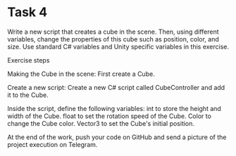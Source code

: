 # Task 4

Write a new script that creates a cube in the scene. Then, using different variables, change the properties of this cube such as position, color, and size. Use standard C# variables and Unity specific variables in this exercise.

Exercise steps

 Making the Cube in the scene:
 First create a Cube.

 Create a new script:
 Create a new C# script called CubeController and add it to the Cube.

 Inside the script, define the following variables:
 int to store the height and width of the Cube.
 float to set the rotation speed of the Cube.
 Color to change the Cube color.
 Vector3 to set the Cube's initial position.


  At the end of the work, push your code on GitHub and send a picture of the project execution on Telegram.